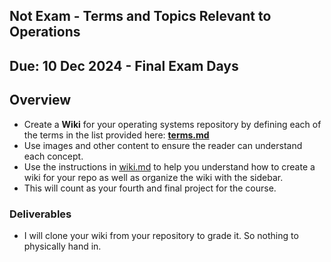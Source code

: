 ## Not Exam - Terms and Topics Relevant to Operations

## Due: 10 Dec 2024 - Final Exam Days

## Overview

- Create a **Wiki** for your operating systems repository by defining each of the terms in the list provided here: **[terms.md](./terms.md)**
- Use images and other content to ensure the reader can understand each concept.
- Use the instructions in [wiki.md](./wiki.md) to help you understand how to create a wiki for your repo as well as organize the wiki with the sidebar.
- This will count as your fourth and final project for the course.

### Deliverables

- I will clone your wiki from your repository to grade it. So nothing to physically hand in.
